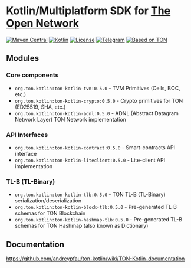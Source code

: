 # Kotlin/Multiplatform SDK for [The Open Network](https://ton.org)

[![Maven Central][maven-central-svg]][maven-central]
[![Kotlin][kotlin-svg]][kotlin]
[![License][license-svg]][license]
[![Telegram][telegram-svg]][telegram]
[![Based on TON][ton-svg]][ton]

## Modules

### Core components

* `org.ton.kotlin:ton-kotlin-tvm:0.5.0` - TVM Primitives (Cells, BOC, etc.)
* `org.ton.kotlin:ton-kotlin-crypto:0.5.0` - Crypto primitives for TON (ED25519, SHA, etc.)
* `org.ton.kotlin:ton-kotlin-adnl:0.5.0` - ADNL (Abstract Datagram Network Layer) TON Network implementation

### API Interfaces

* `org.ton.kotlin:ton-kotlin-contract:0.5.0` - Smart-contracts API interface
* `org.ton.kotlin:ton-kotlin-liteclient:0.5.0` - Lite-client API implementation

### TL-B (TL-Binary)

* `org.ton.kotlin:ton-kotlin-tlb:0.5.0` - TON TL-B (TL-Binary) serialization/deserialization
* `org.ton.kotlin:ton-kotlin-block-tlb:0.5.0` - Pre-generated TL-B schemas for TON Blockchain
* `org.ton.kotlin:ton-kotlin-hashmap-tlb:0.5.0` - Pre-generated TL-B schemas for TON Hashmap (also known as Dictionary)

## Documentation

https://github.com/andreypfau/ton-kotlin/wiki/TON-Kotlin-documentation

<!-- Badges -->

[maven-central]: https://central.sonatype.com/artifact/org.ton.kotlin/ton-kotlin-crypto/0.5.0

[license]: LICENSE

[kotlin]: http://kotlinlang.org

[ton]: https://ton.org

[telegram]: https://t.me/tonkotlin

[maven-central-svg]: https://img.shields.io/maven-central/v/org.ton.kotlin/ton-kotlin-tvm?color=blue

[kotlin-svg]: https://img.shields.io/badge/Kotlin-2.2.20-blue.svg?logo=kotlin

[telegram-svg]: https://img.shields.io/badge/Telegram-join%20chat-blue.svg?logo=telegram

[ton-svg]: https://img.shields.io/badge/Based%20on-TON-blue

[license-svg]: https://img.shields.io/github/license/andreypfau/ton-kotlin?color=blue
